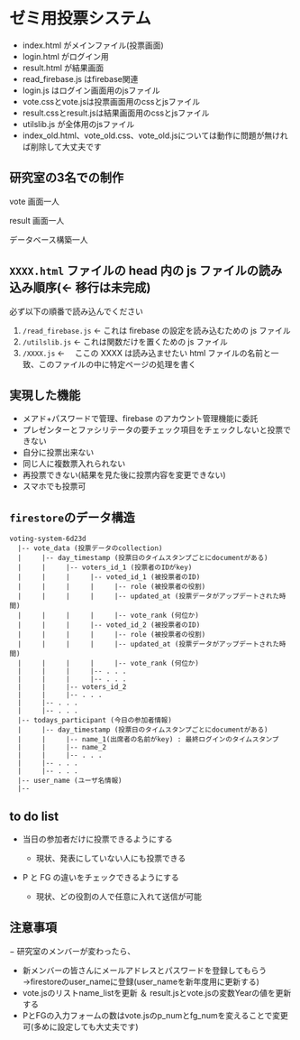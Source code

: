 # ゼミ用投票システム

- index.html がメインファイル(投票画面)
- login.html がログイン用
- result.html が結果画面
- read_firebase.js はfirebase関連
- login.js はログイン画面用のjsファイル
- vote.cssとvote.jsは投票画面用のcssとjsファイル
- result.cssとresult.jsは結果画面用のcssとjsファイル
- utilslib.js が全体用のjsファイル
- index_old.html、vote_old.css、vote_old.jsについては動作に問題が無ければ削除して大丈夫です

## 研究室の3名での制作

vote 画面一人

result 画面一人

データベース構築一人

## `XXXX.html` ファイルの head 内の js ファイルの読み込み順序(← 移行は未完成)

必ず以下の順番で読み込んでください

1. `/read_firebase.js` ← これは firebase の設定を読み込むための js ファイル
1. `/utilslib.js` ← これは関数だけを置くための js ファイル
1. `/XXXX.js` ← 　ここの XXXX は読み込ませたい html ファイルの名前と一致、このファイルの中に特定ページの処理を書く

## 実現した機能

- メアド+パスワードで管理、firebase のアカウント管理機能に委託
- プレゼンターとファシリテータの要チェック項目をチェックしないと投票できない
- 自分に投票出来ない
- 同じ人に複数票入れられない
- 再投票できない(結果を見た後に投票内容を変更できない)
- スマホでも投票可

## `firestore`のデータ構造

```
voting-system-6d23d
  |-- vote_data (投票データのcollection)
  |     |-- day_timestamp (投票日のタイムスタンプごとにdocumentがある)
  |     |     |-- voters_id_1 (投票者のIDがkey)
  |     |     |     |-- voted_id_1 (被投票者のID)
  |     |     |     |     |-- role (被投票者の役割)
  |     |     |     |     |-- updated_at (投票データがアップデートされた時間)
  |     |     |     |     |-- vote_rank (何位か)
  |     |     |     |-- voted_id_2 (被投票者のID)
  |     |     |     |     |-- role (被投票者の役割)
  |     |     |     |     |-- updated_at (投票データがアップデートされた時間)
  |     |     |     |     |-- vote_rank (何位か)
  |     |     |     |-- . . .
  |     |     |     |-- . . .
  |     |     |-- voters_id_2
  |     |     |-- . . .
  |     |-- . . .
  |     |-- . . .
  |-- todays_participant (今日の参加者情報)
  |     |-- day_timestamp (投票日のタイムスタンプごとにdocumentがある)
  |     |     |-- name_1(出席者の名前がkey) : 最終ログインのタイムスタンプ
  |     |     |-- name_2
  |     |     |-- . . .
  |     |-- . . .
  |     |-- . . .
  |-- user_name (ユーザ名情報)
  |--

```

## to do list

- 当日の参加者だけに投票できるようにする
  - 現状、発表にしていない人にも投票できる
- P と FG の違いをチェックできるようにする

  - 現状、どの役割の人で任意に入れて送信が可能

## 注意事項

− 研究室のメンバーが変わったら、<br>
- 新メンバーの皆さんにメールアドレスとパスワードを登録してもらう→firestoreのuser_nameに登録(user_nameを新年度用に更新する)<br>
- vote.jsのリストname_listを更新 ＆ result.jsとvote.jsの変数Yearの値を更新する
- PとFGの入力フォームの数はvote.jsのp_numとfg_numを変えることで変更可(多めに設定しても大丈夫です)
